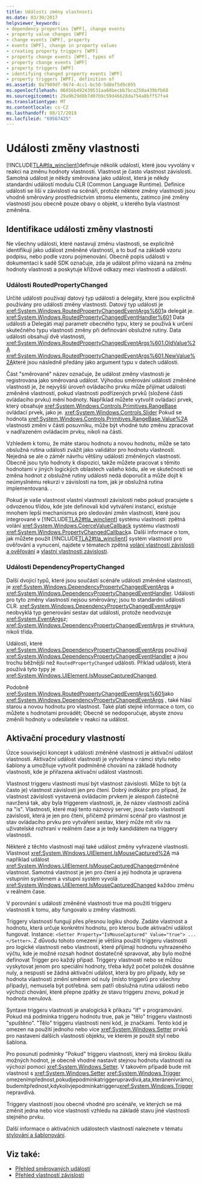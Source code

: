 ```yaml
---
title: Události změny vlastnosti
ms.date: 03/30/2017
helpviewer_keywords:
- dependency properties [WPF], change events
- property value changes [WPF]
- change events [WPF], property
- events [WPF], change in property values
- creating property triggers [WPF]
- property change events [WPF], types of
- property change events [WPF]
- property triggers [WPF]
- identifying changed property events [WPF]
- property triggers [WPF], definition of
ms.assetid: 0a7989df-9674-4cc1-bc50-5d8ef5d9c055
ms.openlocfilehash: 06056b492439531aa60becbb7bca250a439bfb68
ms.sourcegitcommit: 29a9b29d8b7d07b9c59d46628da754a8bff57fa4
ms.translationtype: MT
ms.contentlocale: cs-CZ
ms.lasthandoff: 08/17/2019
ms.locfileid: "69567425"
---
```

# <a name="property-change-events"></a>Události změny vlastnosti
[!INCLUDE[TLA#tla_winclient](../../../../includes/tlasharptla-winclient-md.md)]definuje několik událostí, které jsou vyvolány v reakci na změnu hodnoty vlastnosti. Vlastnost je často vlastnost závislosti. Samotná událost je někdy směrována jako událost, která je někdy standardní událostí modulu CLR (Common Language Runtime). Definice události se liší v závislosti na scénáři, protože některé změny vlastností jsou vhodně směrovány prostřednictvím stromu elementu, zatímco jiné změny vlastností jsou obecně pouze obavy o objekt, u kterého byla vlastnost změněna.  
  
## <a name="identifying-a-property-change-event"></a>Identifikace události změny vlastnosti  
 Ne všechny události, které nastavují změnu vlastnosti, se explicitně identifikují jako událost změněné vlastností, a to buď na základě vzoru podpisu, nebo podle vzoru pojmenování. Obecně popis události v dokumentaci k sadě SDK označuje, zda je událost přímo vázaná na změnu hodnoty vlastnosti a poskytuje křížové odkazy mezi vlastností a událostí.  
  
### <a name="routedpropertychanged-events"></a>Události RoutedPropertyChanged  
 Určité události používají datový typ události a delegáty, které jsou explicitně používány pro události změny vlastností. Datový typ události je <xref:System.Windows.RoutedPropertyChangedEventArgs%601>a delegát je. <xref:System.Windows.RoutedPropertyChangedEventHandler%601> Data události a Delegáti mají parametr obecného typu, který se používá k určení skutečného typu vlastnosti změny při definování obslužné rutiny. Data události obsahují dvě vlastnosti, <xref:System.Windows.RoutedPropertyChangedEventArgs%601.OldValue%2A> <xref:System.Windows.RoutedPropertyChangedEventArgs%601.NewValue%2A>které jsou následně předány jako argument typu v datech události.  
  
 Část "směrované" název označuje, že událost změny vlastnosti je registrována jako směrovaná událost. Výhodou směrování události změněné vlastnosti je, že nejvyšší úroveň ovládacího prvku může přijímat události změněné vlastností, pokud vlastnosti podřízených prvků (složené části ovládacího prvku) mění hodnoty. Například můžete vytvořit ovládací prvek, který obsahuje <xref:System.Windows.Controls.Primitives.RangeBase> ovládací prvek, jako je. <xref:System.Windows.Controls.Slider> Pokud se hodnota <xref:System.Windows.Controls.Primitives.RangeBase.Value%2A> vlastnosti změní v části posuvníku, může být vhodné tuto změnu zpracovat v nadřazeném ovládacím prvku, nikoli na části.  
  
 Vzhledem k tomu, že máte starou hodnotu a novou hodnotu, může se tato obslužná rutina události zvážit jako validátor pro hodnotu vlastnosti. Nejedná se ale o záměr návrhu většiny událostí změněných vlastností. Obecně jsou tyto hodnoty k dispozici, takže můžete pracovat s těmito hodnotami v jiných logických oblastech vašeho kódu, ale ve skutečnosti se změna hodnot z obslužné rutiny události nedá doporučit a může dojít k neúmyslnému rekurzi v závislosti na tom, jak je obslužná rutina implementovaná. .  
  
 Pokud je vaše vlastnost vlastní vlastností závislosti nebo pokud pracujete s odvozenou třídou, kde jste definovali kód vytváření instancí, existuje mnohem lepší mechanismus pro sledování změn vlastností, které jsou integrované v [!INCLUDE[TLA2#tla_winclient](../../../../includes/tla2sharptla-winclient-md.md)] systému vlastností: zpětná volání <xref:System.Windows.CoerceValueCallback> systému vlastností <xref:System.Windows.PropertyChangedCallback>a. Další informace o tom, jak můžete použít [!INCLUDE[TLA2#tla_winclient](../../../../includes/tla2sharptla-winclient-md.md)] systém vlastností pro ověřování a vynucení, najdete v tématech zpětná [volání vlastností závislosti a ověřování](dependency-property-callbacks-and-validation.md) a [vlastní vlastnosti závislosti](custom-dependency-properties.md).  
  
### <a name="dependencypropertychanged-events"></a>Události DependencyPropertyChanged  
 Další dvojicí typů, které jsou součástí scénáře události změněné vlastnosti, je <xref:System.Windows.DependencyPropertyChangedEventArgs> a <xref:System.Windows.DependencyPropertyChangedEventHandler>. Události pro tyto změny vlastností nejsou směrovány; jsou to standardní události CLR. <xref:System.Windows.DependencyPropertyChangedEventArgs>je neobvyklá typ generování sestav dat událostí, protože neodvozuje <xref:System.EventArgs>z; <xref:System.Windows.DependencyPropertyChangedEventArgs> je struktura, nikoli třída.  
  
 Události, které <xref:System.Windows.DependencyPropertyChangedEventArgs> používají <xref:System.Windows.DependencyPropertyChangedEventHandler> a jsou trochu běžnější než `RoutedPropertyChanged` události. Příklad události, která používá tyto typy je <xref:System.Windows.UIElement.IsMouseCapturedChanged>.  
  
 Podobně <xref:System.Windows.RoutedPropertyChangedEventArgs%601>jako <xref:System.Windows.DependencyPropertyChangedEventArgs> , také hlásí starou a novou hodnotu pro vlastnost. Také platí stejné informace o tom, co můžete s hodnotami provádět; Obecně se nedoporučuje, abyste znovu změnili hodnoty u odesilatele v reakci na událost.  
  
## <a name="property-triggers"></a>Aktivační procedury vlastností  
 Úzce související koncept k události změněné vlastnosti je aktivační událost vlastnosti. Aktivační událost vlastnosti je vytvořena v rámci stylu nebo šablony a umožňuje vytvořit podmíněné chování na základě hodnoty vlastnosti, kde je přiřazena aktivační událost vlastnosti.  
  
 Vlastnost triggeru vlastnosti musí být vlastnost závislosti. Může to být (a často je) vlastnost závislosti jen pro čtení. Dobrý indikátor pro případ, že vlastnost závislosti vystavená ovládacím prvkem je alespoň částečně navržená tak, aby byla triggerem vlastnosti, je, že název vlastnosti začíná na "is". Vlastnosti, které mají tento názvový server, jsou často vlastností závislosti, která je jen pro čtení, přičemž primární scénář pro vlastnost je stav ovládacího prvku pro vytváření sestav, který může mít vliv na uživatelské rozhraní v reálném čase a je tedy kandidátem na triggery vlastností.  
  
 Některé z těchto vlastností mají také událost změny vyhrazené vlastnosti. Vlastnost <xref:System.Windows.UIElement.IsMouseCaptured%2A> má například událost <xref:System.Windows.UIElement.IsMouseCapturedChanged>změněné vlastnost. Samotná vlastnost je jen pro čtení a její hodnota je upravena vstupním systémem a vstupní systém vyvolá <xref:System.Windows.UIElement.IsMouseCapturedChanged> každou změnu v reálném čase.  
  
 V porovnání s událostí změněné vlastnosti true má použití triggeru vlastnosti k tomu, aby fungovalo u změny vlastnosti.  
  
 Triggery vlastností fungují přes přesnou logiku shody. Zadáte vlastnost a hodnotu, která určuje konkrétní hodnotu, pro kterou bude aktivační událost fungovat. Instance: `<Setter Property="IsMouseCaptured" Value="true"> ... </Setter>`. Z důvodu tohoto omezení je většina použití triggeru vlastností pro logické vlastnosti nebo vlastnosti, které přijímají hodnotu vyhrazeného výčtu, kde je možné rozsah hodnot dostatečně spravovat, aby bylo možné definovat Trigger pro každý případ. Triggery vlastností nebo se můžou vyskytovat jenom pro speciální hodnoty, třeba když počet položek dosáhne nuly, a nespustí se žádná aktivační událost, která by pro případy, kdy se hodnota vlastnosti změní směrem od nuly (místo triggerů pro všechny případy), nemusela být potřebná. sem patří obslužná rutina události nebo výchozí chování, které přepne zpátky ze stavu triggeru znovu, pokud je hodnota nenulová.  
  
 Syntaxe triggeru vlastnosti je analogická k příkazu "If" v programování. Pokud má podmínka triggeru hodnotu true, pak je "tělo" triggeru vlastnosti "spuštěno". "Tělo" triggeru vlastnosti není kód, je značkami. Tento kód je omezen na použití jednoho nebo více <xref:System.Windows.Setter> prvků pro nastavení dalších vlastností objektu, ve kterém je použit styl nebo šablona.  
  
 Pro posunutí podmínky "Pokud" triggeru vlastnosti, který má širokou škálu možných hodnot, je obecně vhodné nastavit stejnou hodnotu vlastnosti na výchozí pomocí <xref:System.Windows.Setter>. V takovém případě bude mít vlastnost s <xref:System.Windows.Setter> <xref:System.Windows.Trigger> omezenímpřednost,pokudjepodmínkatriggerupravdivá,ata,kteránenívrámci,budemítpřednost,kdykolivjepodmínkatriggeru<xref:System.Windows.Trigger> nepravdivá.  
  
 Triggery vlastností jsou obecně vhodné pro scénáře, ve kterých se má změnit jedna nebo více vlastností vzhledu na základě stavu jiné vlastnosti stejného prvku.  
  
 Další informace o aktivačních událostech vlastností naleznete v tématu [stylování a šablonování](../controls/styling-and-templating.md).  
  
## <a name="see-also"></a>Viz také:

- [Přehled směrovaných událostí](routed-events-overview.md)
- [Přehled vlastností závislosti](dependency-properties-overview.md)
